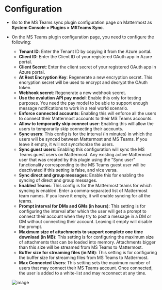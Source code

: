 # Configuration

- Go to the MS Teams sync plugin configuration page on Mattermost as **System Console > Plugins > MSTeams Sync**.
- On the MS Teams plugin configuration page, you need to configure the following:
    - **Tenant ID**: Enter the Tenant ID by copying it from the Azure portal.
    - **Client ID**: Enter the Client ID of your registered OAuth app in Azure portal.
    - **Client Secret**: Enter the client secret of your registered OAuth app in Azure portal.
    - **At Rest Encryption Key**: Regenerate a new encryption secret. This encryption secret will be used to encrypt and decrypt the OAuth token.
    - **Webhook secret**: Regenerate a new webhook secret.
    - **Use the evalution API pay model**: Enable this only for testing purposes. You need the pay model to be able to support enough message notifications to work in a real world scenario.
    - **Enforce connected accounts**: Enabling this will enforce all the users to connect their Mattermost accounts to their MS Teams accounts.
    - **Allow to temporarily skip connect user**: Enabling this will allow the users to temporarily skip connecting their accounts.
    - **Sync users**: This config is for the interval (in minutes) in which the users will be synced between Mattermost and MS Teams. If you leave it empty, it will not syncrhonize the users.
    - **Sync guest users**: Enabling this configuration will sync the MS Teams guest users on Mattermost. Any existing active Mattermost user that was created by this plugin using the "Sync user" functionality corresponding to the MS Teams guest user will be deactivated if this setting is false, and vice versa.
    - **Sync direct and group messages**: Enable this for enabling the syncing of direct and group messages.
    - **Enabled Teams**: This config is for the Mattermost teams for which syncing is enabled. Enter a comma-separated list of Mattermost team names. If you leave it empty, it will enable syncing for all the teams.
    - **Prompt interval for DMs and GMs (in hours)**: This setting is for configuring the interval after which the user will get a prompt to connect their account when they try to post a message in a DM or GM without connecting their account. Leaving it empty will disable the prompt.
    - **Maximum size of attachments to support complete one time download (in MB)**: This setting is for configuring the maximum size of attachments that can be loaded into memory. Attachments bigger than this size will be streamed from MS Teams to Mattermost.
    - **Buffer size for streaming files (in MB)**: This setting is for configuring the buffer size for streaming files from MS Teams to Mattermost.
    - **Max Connected Users**: This setting sets the maximum number of users that may connect their MS Teams account. Once connected, the user is added to a white-list and may reconnect at any time.

    ![image](https://github.com/mattermost/mattermost-plugin-msteams-sync/assets/100013900/e6a74693-1760-401f-bac2-83749c49fa2e)
